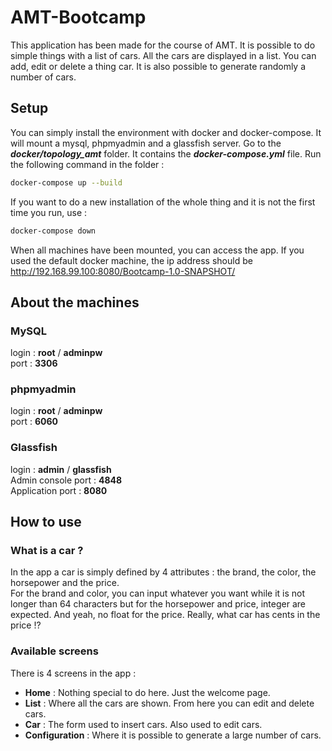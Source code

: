 
# AMT-Bootcamp
This application has been made for the course of AMT.  It is possible to do simple things with a list of cars. All the cars are displayed in a list. You can add, edit or delete a thing car. It is also possible to generate randomly a number of cars.

## Setup
You can simply install the environment with docker and docker-compose. It will mount a mysql, phpmyadmin and a glassfish server.
Go to the **_docker/topology_amt_** folder. It contains the **_docker-compose.yml_** file. Run the following command in the folder :
```bash
docker-compose up --build
```
If you want to do a new installation of the whole thing and it is not the first time you run, use :
```bash
docker-compose down
```
When all machines have been mounted, you can access the app. If you used the default docker machine, the ip address should be http://192.168.99.100:8080/Bootcamp-1.0-SNAPSHOT/

## About the machines
### MySQL
login : __root__ / __adminpw__ <br/>
port : __3306__
### phpmyadmin
login : __root__ / __adminpw__ <br/>
port : __6060__
### Glassfish
login : __admin__ /  __glassfish__ <br/>
Admin console port : __4848__ <br/>
Application port : __8080__ <br/>



## How to use
### What is a car ?
In the app a car is simply defined by 4 attributes : the brand, the color, the horsepower and the price. <br/>
For the brand and color, you can input whatever you want while it is not longer than 64 characters but for the horsepower and price, integer are expected. And yeah, no float for the price. Really, what car has cents in the price !?

### Available screens
There is 4 screens in the app :
  * __Home__ :  Nothing special to do here. Just the welcome page.
  * __List__ : Where all the cars are shown. From here you can edit and delete cars.
  * __Car__ : The form used to insert cars. Also used to edit cars.
  * __Configuration__ :  Where it is possible to generate a large number of cars.
